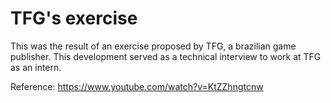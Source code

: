 # TFG's exercise
This was the result of an exercise proposed by TFG, a brazilian game publisher.
This development served as a technical interview to work at TFG as an intern.

Reference: https://www.youtube.com/watch?v=KtZZhngtcnw

